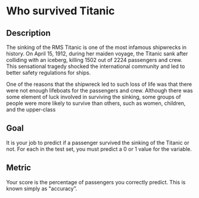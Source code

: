 # Who survived Titanic

## Description
The sinking of the RMS Titanic is one of the most infamous shipwrecks in history.  On April 15, 1912, during her maiden voyage, the Titanic sank after colliding with an iceberg, killing 1502 out of 2224 passengers and crew. This sensational tragedy shocked the international community and led to better safety regulations for ships.

One of the reasons that the shipwreck led to such loss of life was that there were not enough lifeboats for the passengers and crew. Although there was some element of luck involved in surviving the sinking, some groups of people were more likely to survive than others, such as women, children, and the upper-class

## Goal
It is your job to predict if a passenger survived the sinking of the Titanic or not. 
For each in the test set, you must predict a 0 or 1 value for the variable.

## Metric
Your score is the percentage of passengers you correctly predict. This is known simply as "accuracy”.
